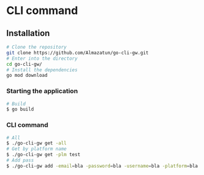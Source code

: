 # CLI command

## Installation
```bash
# Clone the repository
git clone https://github.com/Almazatun/go-cli-gw.git
# Enter into the directory
cd go-cli-gw/
# Install the dependencies
go mod download
```

### Starting the application

```bash
# Build
$ go build
```

### CLI command

```bash
# All
$ ./go-cli-gw get -all
# Get by platform name
$ ./go-cli-gw get -plm test
# Add pass
$ ./go-cli-gw add -email=bla -password=bla -username=bla -platform=bla -des=bla
```
